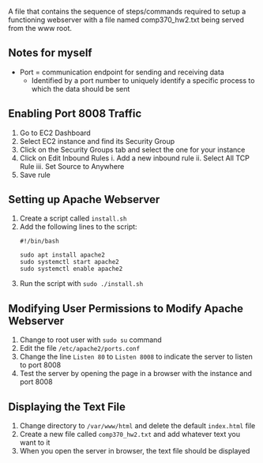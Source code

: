 A file that contains the sequence of steps/commands required to setup a functioning webserver with a file named comp370_hw2.txt being served from the www root.

## Notes for myself
- Port = communication endpoint for sending and receiving data
    - Identified by a port number to uniquely identify a specific process to which the data should be sent

## Enabling Port 8008 Traffic
1. Go to EC2 Dashboard
2. Select EC2 instance and find its Security Group
3. Click on the Security Groups tab and select the one for your instance
4. Click on Edit Inbound Rules
    i. Add a new inbound rule
    ii. Select All TCP Rule
    iii. Set Source to Anywhere
5. Save rule

## Setting up Apache Webserver
1. Create a script called `install.sh`
2. Add the following lines to the script:
    ```
    #!/bin/bash

    sudo apt install apache2
    sudo systemctl start apache2
    sudo systemctl enable apache2
    ```
3. Run the script with `sudo ./install.sh`

## Modifying User Permissions to Modify Apache Webserver
1. Change to root user with `sudo su` command
2. Edit the file `/etc/apache2/ports.conf`
3. Change the line `Listen 80` to `Listen 8008` to indicate the server to listen to port 8008
4. Test the server by opening the page in a browser with the instance and port 8008

## Displaying the Text File
1. Change directory to `/var/www/html` and delete the default `index.html` file
2. Create a new file called `comp370_hw2.txt` and add whatever text you want to it
3. When you open the server in browser, the text file should be displayed